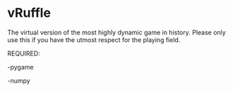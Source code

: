 # vRuffle

The virtual version of the most highly dynamic game in history. Please only use this if you have the utmost respect for the playing field. 

REQUIRED:

-pygame

-numpy

